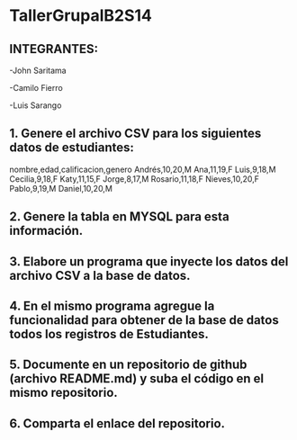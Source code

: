 # TallerGrupalB2S14

## INTEGRANTES: 
-John Saritama

-Camilo Fierro

-Luis Sarango

## 1. Genere el archivo CSV para los siguientes datos de estudiantes:

nombre,edad,calificacion,genero
Andrés,10,20,M
Ana,11,19,F
Luis,9,18,M
Cecilia,9,18,F
Katy,11,15,F
Jorge,8,17,M
Rosario,11,18,F
Nieves,10,20,F
Pablo,9,19,M
Daniel,10,20,M

## 2. Genere la tabla en MYSQL para esta información.

## 3. Elabore un programa que inyecte los datos del archivo CSV a la base de datos. 

## 4. En el mismo programa agregue la funcionalidad para obtener de la base de datos todos los registros de Estudiantes. 

## 5. Documente en un repositorio de github (archivo README.md) y suba el código en el mismo repositorio. 

## 6. Comparta el enlace del repositorio. 



